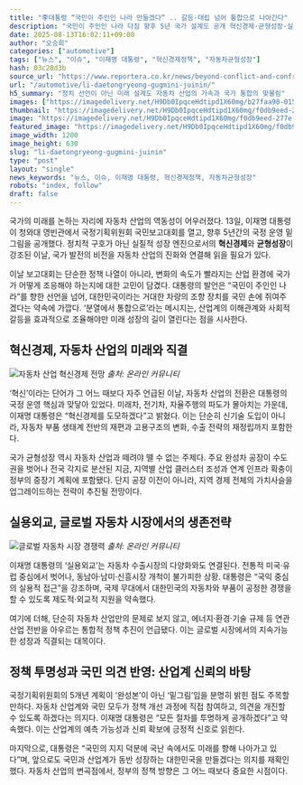 ```yaml
---
title: "李대통령 “국민이 주인인 나라 만들겠다” .. 갈등·대립 넘어 통합으로 나아간다"
description: "국민이 주인인 나라 다짐 향후 5년 국가 설계도 공개 혁신경제·균형성장·실용외교 강조 ..."
date: 2025-08-13T16:02:11+09:00
author: "오승희"
categories: ["automotive"]
tags: ["뉴스", "이슈", "이재명 대통령", "혁신경제정책", "자동차균형성장"]
hash: 03c20d3b
source_url: "https://www.reportera.co.kr/news/beyond-conflict-and-confrontation-integration/"
url: "/automotive/li-daetongryeong-gugmini-juinin/"
h5_summary: "정치 선언이 아닌 미래 설계도 자동차 산업의 가속과 국가 통합의 맞물림"
images: ["https://imagedelivery.net/H9Db0IpqceHdtipd1X60mg/b27faa90-0154-489f-c768-c5ba0f612400/public", "https://imagedelivery.net/H9Db0IpqceHdtipd1X60mg/e8173ef6-3966-4cb4-33a0-fdc8ac459600/public", "https://imagedelivery.net/H9Db0IpqceHdtipd1X60mg/f0db9eed-277e-4cf6-bc6c-9c19de1eaf00/public"]
thumbnail: "https://imagedelivery.net/H9Db0IpqceHdtipd1X60mg/f0db9eed-277e-4cf6-bc6c-9c19de1eaf00/public"
image: "https://imagedelivery.net/H9Db0IpqceHdtipd1X60mg/f0db9eed-277e-4cf6-bc6c-9c19de1eaf00/public"
featured_image: "https://imagedelivery.net/H9Db0IpqceHdtipd1X60mg/f0db9eed-277e-4cf6-bc6c-9c19de1eaf00/public"
image_width: 1200
image_height: 630
slug: "li-daetongryeong-gugmini-juinin"
type: "post"
layout: "single"
news_keywords: "뉴스, 이슈, 이재명 대통령, 혁신경제정책, 자동차균형성장"
robots: "index, follow"
draft: false
---
```


국가의 미래를 논하는 자리에 자동차 산업의 역동성이 어우러졌다. 13일, 이재명 대통령이 청와대 영빈관에서 국정기획위원회 국민보고대회를 열고, 향후 5년간의 국정 운영 밑그림을 공개했다. 정치적 구호가 아닌 실질적 성장 엔진으로서의 **혁신경제**와 **균형성장**이 강조된 이날, 국가 발전의 비전을 자동차 산업의 진화와 연결해 읽을 필요가 있다.

이날 보고대회는 단순한 정책 나열이 아니라, 변화의 속도가 빨라지는 산업 환경에 국가가 어떻게 조응해야 하는지에 대한 고민이 담겼다. 대통령의 발언은 “국민이 주인인 나라”를 향한 선언을 넘어, 대한민국이라는 거대한 차량의 조향 장치를 국민 손에 쥐여주겠다는 약속에 가깝다. ‘분열에서 통합으로’라는 메시지는, 산업계의 이해관계와 사회적 갈등을 효과적으로 조율해야만 미래 성장의 길이 열린다는 점을 시사한다.

## 혁신경제, 자동차 산업의 미래와 직결

![자동차 산업 혁신경제 전망](https://imagedelivery.net/H9Db0IpqceHdtipd1X60mg/b27faa90-0154-489f-c768-c5ba0f612400/public)
*출처: 온라인 커뮤니티*


‘혁신’이라는 단어가 그 어느 때보다 자주 언급된 이날, 자동차 산업의 전환은 대통령의 국정 운영 핵심과 맞닿아 있었다. 미래차, 전기차, 자율주행의 파도가 몰아치는 가운데, 이재명 대통령은 “혁신경제를 도모하겠다”고 밝혔다. 이는 단순히 신기술 도입이 아니라, 자동차 부품 생태계 전반의 재편과 고용구조의 변화, 수출 전략의 재정립까지 포함한다.

국가 균형성장 역시 자동차 산업과 떼려야 뗄 수 없는 주제다. 주요 완성차 공장이 수도권을 벗어나 전국 각지로 분산된 지금, 지역별 산업 클러스터 조성과 연계 인프라 확충이 정부의 중장기 계획에 포함됐다. 단지 공장 이전이 아니라, 지역 경제 전체의 가치사슬을 업그레이드하는 전략이 추진될 전망이다.

## 실용외교, 글로벌 자동차 시장에서의 생존전략

![글로벌 자동차 시장 경쟁력](https://imagedelivery.net/H9Db0IpqceHdtipd1X60mg/e8173ef6-3966-4cb4-33a0-fdc8ac459600/public)
*출처: 온라인 커뮤니티*


이재명 대통령의 ‘실용외교’는 자동차 수출시장의 다양화와도 연결된다. 전통적 미국·유럽 중심에서 벗어나, 동남아·남미·신흥시장 개척이 불가피한 상황. 대통령은 “국익 중심의 실용적 접근”을 강조하며, 국제 무대에서 대한민국의 자동차와 부품이 공정한 경쟁을 할 수 있도록 제도적·외교적 지원을 약속했다.

여기에 더해, 단순히 자동차 산업만의 문제로 보지 않고, 에너지·환경·기술 규제 등 연관 산업 전반을 아우르는 통합적 정책 추진이 언급됐다. 이는 글로벌 시장에서의 지속가능한 성장과 직결되는 대목이다.

## 정책 투명성과 국민 의견 반영: 산업계 신뢰의 바탕

국정기획위원회의 5개년 계획이 ‘완성본’이 아닌 ‘밑그림’임을 분명히 밝힌 점도 주목할 만하다. 자동차 산업계와 국민 모두가 정책 개선 과정에 직접 참여하고, 의견을 개진할 수 있도록 하겠다는 의지다. 이재명 대통령은 “모든 절차를 투명하게 공개하겠다”고 약속했다. 이는 산업계의 예측 가능성과 신뢰 확보에 긍정적 신호로 읽힌다.

마지막으로, 대통령은 “국민의 지지 덕분에 국난 속에서도 미래를 향해 나아가고 있다”며, 앞으로도 국민과 산업계가 동반 성장하는 대한민국을 만들겠다는 의지를 재확인했다. 자동차 산업의 변곡점에서, 정부의 정책 방향은 그 어느 때보다 중요한 시점이다.
